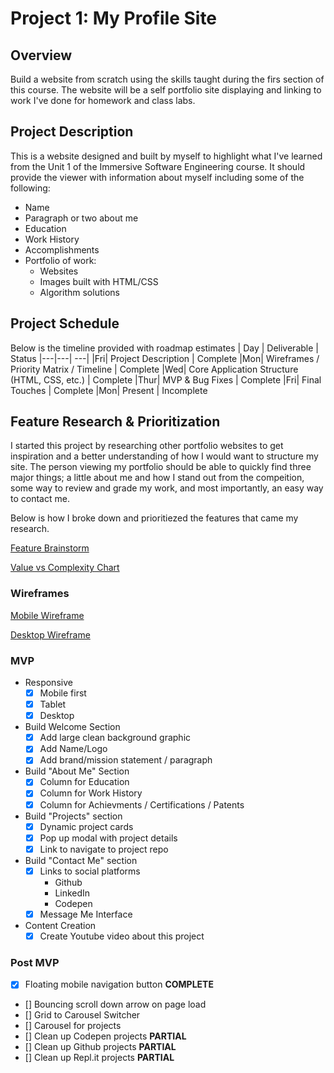# Project 1: My Profile Site

## Overview
Build a website from scratch using the skills taught during the firs section of this course. The website will be a self portfolio site displaying and linking to work I've done for homework and class labs. 

## Project Description
This is a website designed and built by myself to highlight what I've learned from the Unit 1 of the Immersive Software Engineering course. It should provide the viewer with information about myself including some of the following: 
* Name
* Paragraph or two about me
* Education
* Work History
* Accomplishments
* Portfolio of work:
	* Websites
	* Images built with HTML/CSS
	* Algorithm solutions
  
## Project Schedule
Below is the timeline provided with roadmap estimates
|  Day | Deliverable | Status
|---|---| ---|
|Fri| Project Description | Complete
|Mon| Wireframes / Priority Matrix / Timeline | Complete
|Wed| Core Application Structure (HTML, CSS, etc.) | Complete
|Thur| MVP & Bug Fixes | Complete
|Fri| Final Touches | Complete
|Mon| Present | Incomplete

## Feature Research & Prioritization 

I started this project by researching other portfolio websites to get inspiration and a better understanding of how I would want to structure my site. The person viewing my portfolio should be able to quickly find three major things; a little about me and how I stand out from the compeition, some way to review and grade my work, and most importantly, an easy way to contact me. 

Below is how I broke down and prioritiezed the features that came my research. 

[Feature Brainstorm](https://res.cloudinary.com/doaftkgbv/image/upload/v1583773100/FeatureBrainstorming_hssb1g.png)

 
[Value vs Complexity Chart](https://res.cloudinary.com/doaftkgbv/image/upload/v1583773146/ValueVSComplexity_u2inhx.png)

### Wireframes
[Mobile Wireframe](https://res.cloudinary.com/doaftkgbv/image/upload/v1583771400/Mobile-Wireframe_jm9zpg.png)

 
[Desktop Wireframe](https://res.cloudinary.com/doaftkgbv/image/upload/v1583771399/Desktop-wireframe_lwi0vk.png)

### MVP
- Responsive
  - [x] Mobile first
  - [x] Tablet
  - [x] Desktop
  
- Build Welcome Section
	- [x] Add large clean background graphic
	- [x] Add Name/Logo
	- [x] Add brand/mission statement / paragraph
	
- Build "About Me" Section
	- [x] Column for Education
	- [x] Column for Work History
	- [x] Column for Achievments / Certifications / Patents

- Build "Projects" section
	- [x] Dynamic project cards 
	- [x] Pop up modal with project details
  	- [x] Link to navigate to project repo

- Build "Contact Me" section
	- [x] Links to social platforms
		- Github
		- LinkedIn
		- Codepen
	- [x] Message Me Interface
	
- Content Creation
	- [x] Create Youtube video about this project
  
### Post MVP
- [x] Floating mobile navigation button **COMPLETE**
- [] Bouncing scroll down arrow on page load
- [] Grid to Carousel Switcher
- [] Carousel for projects
- [] Clean up Codepen projects **PARTIAL** 
- [] Clean up Github projects **PARTIAL**
- [] Clean up Repl.it projects **PARTIAL**
